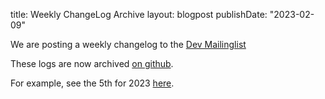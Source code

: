 title: Weekly ChangeLog Archive
layout: blogpost
publishDate: "2023-02-09"

We are posting a weekly changelog to the [Dev Mailinglist](https://lists.pharo.org/list/pharo-users.lists.pharo.org)

These logs are now archived [on github](https://github.com/pharo-project/pharo-changelogs/tree/master/weekly).

For example, see the 5th for 2023 [here](https://github.com/pharo-project/pharo-changelogs/blob/master/weekly/2023/5.txt).